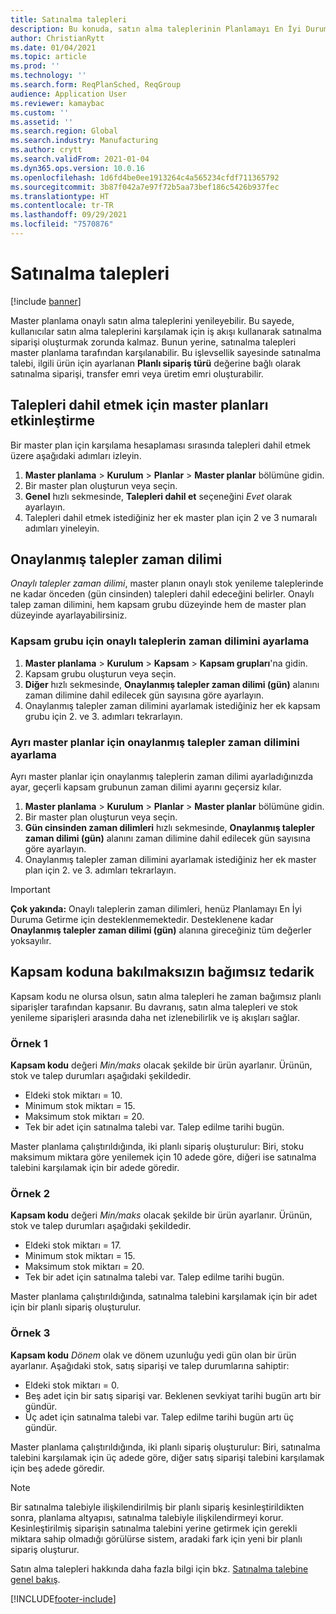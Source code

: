 ```yaml
---
title: Satınalma talepleri
description: Bu konuda, satın alma taleplerinin Planlamayı En İyi Duruma Getirme işlevinde nasıl desteklendiği açıklanmaktadır.
author: ChristianRytt
ms.date: 01/04/2021
ms.topic: article
ms.prod: ''
ms.technology: ''
ms.search.form: ReqPlanSched, ReqGroup
audience: Application User
ms.reviewer: kamaybac
ms.custom: ''
ms.assetid: ''
ms.search.region: Global
ms.search.industry: Manufacturing
ms.author: crytt
ms.search.validFrom: 2021-01-04
ms.dyn365.ops.version: 10.0.16
ms.openlocfilehash: 1d6fd4be0ee1913264c4a565234cfdf711365792
ms.sourcegitcommit: 3b87f042a7e97f72b5aa73bef186c5426b937fec
ms.translationtype: HT
ms.contentlocale: tr-TR
ms.lasthandoff: 09/29/2021
ms.locfileid: "7570876"
---
```

# <a name="purchase-requisitions"></a>Satınalma talepleri

[!include [banner](../../includes/banner.md)]

Master planlama onaylı satın alma taleplerini yenileyebilir. Bu sayede, kullanıcılar satın alma taleplerini karşılamak için iş akışı kullanarak satınalma siparişi oluşturmak zorunda kalmaz. Bunun yerine, satınalma talepleri master planlama tarafından karşılanabilir. Bu işlevsellik sayesinde satınalma talebi, ilgili ürün için ayarlanan **Planlı sipariş türü** değerine bağlı olarak satınalma siparişi, transfer emri veya üretim emri oluşturabilir.

## <a name="enable-master-plans-to-include-requisitions"></a>Talepleri dahil etmek için master planları etkinleştirme

Bir master plan için karşılama hesaplaması sırasında talepleri dahil etmek üzere aşağıdaki adımları izleyin.

1. **Master planlama** \> **Kurulum** \> **Planlar** \> **Master planlar** bölümüne gidin.
1. Bir master plan oluşturun veya seçin.
1. **Genel** hızlı sekmesinde, **Talepleri dahil et** seçeneğini *Evet* olarak ayarlayın.
1. Talepleri dahil etmek istediğiniz her ek master plan için 2 ve 3 numaralı adımları yineleyin.

## <a name="approved-requisitions-time-fence"></a>Onaylanmış talepler zaman dilimi

*Onaylı talepler zaman dilimi*, master planın onaylı stok yenileme taleplerinde ne kadar önceden (gün cinsinden) talepleri dahil edeceğini belirler. Onaylı talep zaman dilimini, hem kapsam grubu düzeyinde hem de master plan düzeyinde ayarlayabilirsiniz.

### <a name="set-the-approved-requisitions-time-fence-for-a-coverage-group"></a>Kapsam grubu için onaylı taleplerin zaman dilimini ayarlama

1. **Master planlama** \> **Kurulum** \> **Kapsam** \> **Kapsam grupları**'na gidin.
1. Kapsam grubu oluşturun veya seçin.
1. **Diğer** hızlı sekmesinde, **Onaylanmış talepler zaman dilimi (gün)** alanını zaman dilimine dahil edilecek gün sayısına göre ayarlayın.
1. Onaylanmış talepler zaman dilimini ayarlamak istediğiniz her ek kapsam grubu için 2. ve 3. adımları tekrarlayın.

### <a name="set-the-approved-requisitions-time-fence-for-individual-master-plans"></a>Ayrı master planlar için onaylanmış talepler zaman dilimini ayarlama

Ayrı master planlar için onaylanmış taleplerin zaman dilimi ayarladığınızda ayar, geçerli kapsam grubunun zaman dilimi ayarını geçersiz kılar.

1. **Master planlama** \> **Kurulum** \> **Planlar** \> **Master planlar** bölümüne gidin.
1. Bir master plan oluşturun veya seçin.
1. **Gün cinsinden zaman dilimleri** hızlı sekmesinde, **Onaylanmış talepler zaman dilimi (gün)** alanını zaman dilimine dahil edilecek gün sayısına göre ayarlayın.
1. Onaylanmış talepler zaman dilimini ayarlamak istediğiniz her ek master plan için 2. ve 3. adımları tekrarlayın.

> [!IMPORTANT]
> **Çok yakında:** Onaylı taleplerin zaman dilimleri, henüz Planlamayı En İyi Duruma Getirme için desteklenmemektedir. Desteklenene kadar **Onaylanmış talepler zaman dilimi (gün)** alanına gireceğiniz tüm değerler yoksayılır.

## <a name="independent-supply-regardless-of-coverage-code"></a>Kapsam koduna bakılmaksızın bağımsız tedarik

Kapsam kodu ne olursa olsun, satın alma talepleri he zaman bağımsız planlı siparişler tarafından kapsanır. Bu davranış, satın alma talepleri ve stok yenileme siparişleri arasında daha net izlenebilirlik ve iş akışları sağlar.

### <a name="example-1"></a>Örnek 1

**Kapsam kodu** değeri *Min/maks* olacak şekilde bir ürün ayarlanır. Ürünün, stok ve talep durumları aşağıdaki şekildedir.

- Eldeki stok miktarı = 10.
- Minimum stok miktarı = 15.
- Maksimum stok miktarı = 20.
- Tek bir adet için satınalma talebi var. Talep edilme tarihi bugün.

Master planlama çalıştırıldığında, iki planlı sipariş oluşturulur: Biri, stoku maksimum miktara göre yenilemek için 10 adede göre, diğeri ise satınalma talebini karşılamak için bir adede göredir.

### <a name="example-2"></a>Örnek 2

**Kapsam kodu** değeri *Min/maks* olacak şekilde bir ürün ayarlanır. Ürünün, stok ve talep durumları aşağıdaki şekildedir.

- Eldeki stok miktarı = 17.
- Minimum stok miktarı = 15.
- Maksimum stok miktarı = 20.
- Tek bir adet için satınalma talebi var. Talep edilme tarihi bugün.

Master planlama çalıştırıldığında, satınalma talebini karşılamak için bir adet için bir planlı sipariş oluşturulur.

### <a name="example-3"></a>Örnek 3

**Kapsam kodu** *Dönem* olak ve dönem uzunluğu yedi gün olan bir ürün ayarlanır. Aşağıdaki stok, satış siparişi ve talep durumlarına sahiptir:

- Eldeki stok miktarı = 0.
- Beş adet için bir satış siparişi var. Beklenen sevkiyat tarihi bugün artı bir gündür.
- Üç adet için satınalma talebi var. Talep edilme tarihi bugün artı üç gündür.

Master planlama çalıştırıldığında, iki planlı sipariş oluşturulur: Biri, satınalma talebini karşılamak için üç adede göre, diğer satış siparişi talebini karşılamak için beş adede göredir.

> [!NOTE]
> Bir satınalma talebiyle ilişkilendirilmiş bir planlı sipariş kesinleştirildikten sonra, planlama altyapısı, satınalma talebiyle ilişkilendirmeyi korur. Kesinleştirilmiş siparişin satınalma talebini yerine getirmek için gerekli miktara sahip olmadığı görülürse sistem, aradaki fark için yeni bir planlı sipariş oluşturur.

Satın alma talepleri hakkında daha fazla bilgi için bkz. [Satınalma talebine genel bakış](../../procurement/purchase-requisitions-overview.md).


[!INCLUDE[footer-include](../../../includes/footer-banner.md)]